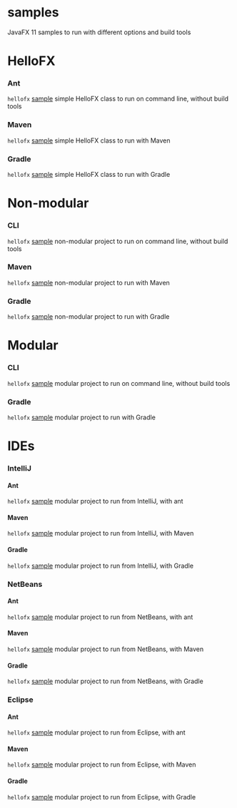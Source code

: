 # samples

JavaFX 11 samples to run with different options and build tools

HelloFX
=======

### Ant

`hellofx` [sample](HelloFX/Ant) simple HelloFX class to run on command line, without build tools

### Maven

`hellofx` [sample](HelloFX/Maven) simple HelloFX class to run with Maven

### Gradle

`hellofx` [sample](HelloFX/Gradle) simple HelloFX class to run with Gradle

Non-modular
===========

### CLI

`hellofx` [sample](Non-modular/CLI) non-modular project to run on command line, without build tools

### Maven

`hellofx` [sample](Non-modular/Maven) non-modular project to run with Maven

### Gradle

`hellofx` [sample](Non-modular/Gradle) non-modular project to run with Gradle

Modular
=======

### CLI

`hellofx` [sample](Modular/CLI) modular project to run on command line, without build tools

### Gradle

`hellofx` [sample](Modular/Gradle) modular project to run with Gradle

IDEs
====

### IntelliJ

#### Ant

`hellofx` [sample](IDE/IntelliJ) modular project to run from IntelliJ, with ant

#### Maven

`hellofx` [sample](IDE/IntelliJ) modular project to run from IntelliJ, with Maven

#### Gradle

`hellofx` [sample](IDE/IntelliJ) modular project to run from IntelliJ, with Gradle


### NetBeans

#### Ant

`hellofx` [sample](IDE/NetBeans) modular project to run from NetBeans, with ant

#### Maven

`hellofx` [sample](IDE/NetBeans) modular project to run from NetBeans, with Maven

#### Gradle

`hellofx` [sample](IDE/NetBeans) modular project to run from NetBeans, with Gradle


### Eclipse

#### Ant

`hellofx` [sample](IDE/Eclipse) modular project to run from Eclipse, with ant

#### Maven

`hellofx` [sample](IDE/Eclipse) modular project to run from Eclipse, with Maven

#### Gradle

`hellofx` [sample](IDE/Eclipse) modular project to run from Eclipse, with Gradle
